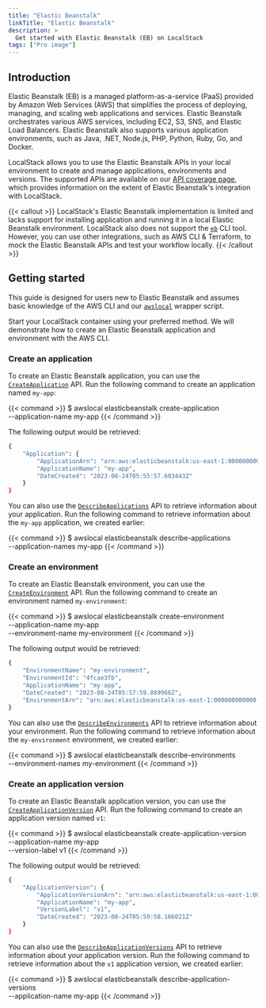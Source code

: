 ```yaml
---
title: "Elastic Beanstalk"
linkTitle: "Elastic Beanstalk"
description: >
  Get started with Elastic Beanstalk (EB) on LocalStack
tags: ["Pro image"]
---
```


## Introduction

Elastic Beanstalk (EB) is a managed platform-as-a-service (PaaS) provided by Amazon Web Services (AWS) that simplifies the process of deploying, managing, and scaling web applications and services. Elastic Beanstalk orchestrates various AWS services, including EC2, S3, SNS, and Elastic Load Balancers. Elastic Beanstalk also supports various application environments, such as Java, .NET, Node.js, PHP, Python, Ruby, Go, and Docker.

LocalStack allows you to use the Elastic Beanstalk APIs in your local environment to create and manage applications, environments and versions. The supported APIs are available on our [API coverage page](https://docs.localstack.cloud/references/coverage/coverage_elasticbeanstalk/), which provides information on the extent of Elastic Beanstalk's integration with LocalStack.

{{< callout >}}
LocalStack's Elastic Beanstalk implementation is limited and lacks support for installing application and running it in a local Elastic Beanstalk environment. LocalStack also does not support the [`eb`](https://docs.aws.amazon.com/elasticbeanstalk/latest/dg/eb-cli3.html) CLI tool. However, you can use other integrations, such as AWS CLI & Terraform, to mock the Elastic Beanstalk APIs and test your workflow locally.
{{< /callout >}}

## Getting started

This guide is designed for users new to Elastic Beanstalk and assumes basic knowledge of the AWS CLI and our [`awslocal`](https://github.com/localstack/awscli-local) wrapper script.

Start your LocalStack container using your preferred method. We will demonstrate how to create an Elastic Beanstalk application and environment with the AWS CLI.

### Create an application

To create an Elastic Beanstalk application, you can use the [`CreateApplication`](https://docs.aws.amazon.com/elasticbeanstalk/latest/api/API_CreateApplication.html) API. Run the following command to create an application named `my-app`:

{{< command >}}
$ awslocal elasticbeanstalk create-application \
    --application-name my-app
{{< /command >}}

The following output would be retrieved:

```bash
{
    "Application": {
        "ApplicationArn": "arn:aws:elasticbeanstalk:us-east-1:000000000000:application/my-app",
        "ApplicationName": "my-app",
        "DateCreated": "2023-08-24T05:55:57.603443Z"
    }
}
```

You can also use the [`DescribeApplications`](https://docs.aws.amazon.com/elasticbeanstalk/latest/api/API_DescribeApplications.html) API to retrieve information about your application. Run the following command to retrieve information about the `my-app` application, we created earlier:

{{< command >}}
$ awslocal elasticbeanstalk describe-applications \
    --application-names my-app
{{< /command >}}

### Create an environment

To create an Elastic Beanstalk environment, you can use the [`CreateEnvironment`](https://docs.aws.amazon.com/elasticbeanstalk/latest/api/API_CreateEnvironment.html) API. Run the following command to create an environment named `my-environment`:

{{< command >}}
$ awslocal elasticbeanstalk create-environment \
    --application-name my-app \
    --environment-name my-environment
{{< /command >}}

The following output would be retrieved:

```bash
{
    "EnvironmentName": "my-environment",
    "EnvironmentId": "4fcae3fb",
    "ApplicationName": "my-app",
    "DateCreated": "2023-08-24T05:57:59.889966Z",
    "EnvironmentArn": "arn:aws:elasticbeanstalk:us-east-1:000000000000:applicationversion/my-app/version"
}
```

You can also use the [`DescribeEnvironments`](https://docs.aws.amazon.com/elasticbeanstalk/latest/api/API_DescribeEnvironments.html) API to retrieve information about your environment. Run the following command to retrieve information about the `my-environment` environment, we created earlier:

{{< command >}}
$ awslocal elasticbeanstalk describe-environments \
    --environment-names my-environment
{{< /command >}}

### Create an application version

To create an Elastic Beanstalk application version, you can use the [`CreateApplicationVersion`](https://docs.aws.amazon.com/elasticbeanstalk/latest/api/API_CreateApplicationVersion.html) API. Run the following command to create an application version named `v1`:

{{< command >}}
$ awslocal elasticbeanstalk create-application-version \
    --application-name my-app \
    --version-label v1
{{< /command >}}

The following output would be retrieved:

```bash
{
    "ApplicationVersion": {
        "ApplicationVersionArn": "arn:aws:elasticbeanstalk:us-east-1:000000000000:applicationversion/my-app/v1",
        "ApplicationName": "my-app",
        "VersionLabel": "v1",
        "DateCreated": "2023-08-24T05:59:58.166021Z"
    }
}
```

You can also use the [`DescribeApplicationVersions`](https://docs.aws.amazon.com/elasticbeanstalk/latest/api/API_DescribeApplicationVersions.html) API to retrieve information about your application version. Run the following command to retrieve information about the `v1` application version, we created earlier:

{{< command >}}
$ awslocal elasticbeanstalk describe-application-versions \
    --application-name my-app
{{< /command >}}

